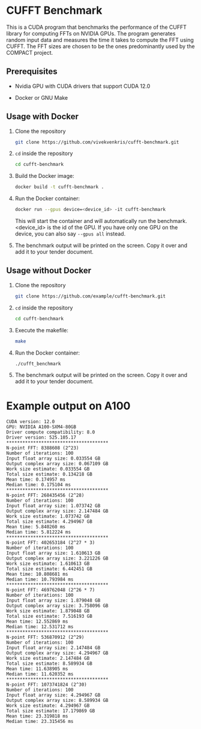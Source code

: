 # CUFFT Benchmark

This is a CUDA program that benchmarks the performance of the CUFFT library for computing FFTs on NVIDIA GPUs. The program generates random input data and measures the time it takes to compute the FFT using CUFFT. The FFT sizes are chosen to be the ones predominantly used by the COMPACT project. 

## Prerequisites

- Nvidia GPU with CUDA drivers that support CUDA 12.0

- Docker or GNU Make

## Usage with Docker

1. Clone the repository
    ```bash
    git clone https://github.com/vivekvenkris/cufft-benchmark.git
    ```
2. `cd` inside the repository
    ```bash
    cd cufft-benchmark
    ```

3. Build the Docker image:
    ```bash
    docker build -t cufft-benchmark .
    ```
4. Run the Docker container:
    ```bash
    docker run --gpus device=<device_id> -it cufft-benchmark
    ```

    This will start the container and will automatically run the benchmark. <device_id> is the id of the GPU. If you have only one GPU on the device, you can also say `--gpus all` instead. 

5. The benchmark output will be printed on the screen. Copy it over and add it to your tender document. 


## Usage without Docker

1. Clone the repository
    ```bash
    git clone https://github.com/example/cufft-benchmark.git
    ```
2. `cd` inside the repository
    ```bash
    cd cufft-benchmark
    ```

3. Execute the makefile:
    ```bash
    make
    ```
4. Run the Docker container:
    ```bash
    ./cufft_benchmark
    ```
5. The benchmark output will be printed on the screen. Copy it over and add it to your tender document. 

# Example output on A100
```console
CUDA version: 12.0
GPU: NVIDIA A100-SXM4-80GB
Driver compute compatibility: 8.0
Driver version: 525.105.17
**************************************
N-point FFT: 8388608 (2^23)
Number of iterations: 100
Input float array size: 0.033554 GB
Output complex array size: 0.067109 GB
Work size estimate: 0.033554 GB
Total size estimate: 0.134218 GB
Mean time: 0.174957 ms
Median time: 0.175104 ms
**************************************
N-point FFT: 268435456 (2^28)
Number of iterations: 100
Input float array size: 1.073742 GB
Output complex array size: 2.147484 GB
Work size estimate: 1.073742 GB
Total size estimate: 4.294967 GB
Mean time: 5.840260 ms
Median time: 5.812224 ms
**************************************
N-point FFT: 402653184 (2^27 * 3)
Number of iterations: 100
Input float array size: 1.610613 GB
Output complex array size: 3.221226 GB
Work size estimate: 1.610613 GB
Total size estimate: 6.442451 GB
Mean time: 10.808681 ms
Median time: 10.793984 ms
**************************************
N-point FFT: 469762048 (2^26 * 7)
Number of iterations: 100
Input float array size: 1.879048 GB
Output complex array size: 3.758096 GB
Work size estimate: 1.879048 GB
Total size estimate: 7.516193 GB
Mean time: 12.552869 ms
Median time: 12.531712 ms
**************************************
N-point FFT: 536870912 (2^29)
Number of iterations: 100
Input float array size: 2.147484 GB
Output complex array size: 4.294967 GB
Work size estimate: 2.147484 GB
Total size estimate: 8.589934 GB
Mean time: 11.638905 ms
Median time: 11.620352 ms
**************************************
N-point FFT: 1073741824 (2^30)
Number of iterations: 100
Input float array size: 4.294967 GB
Output complex array size: 8.589934 GB
Work size estimate: 4.294967 GB
Total size estimate: 17.179869 GB
Mean time: 23.319818 ms
Median time: 23.315456 ms
```
